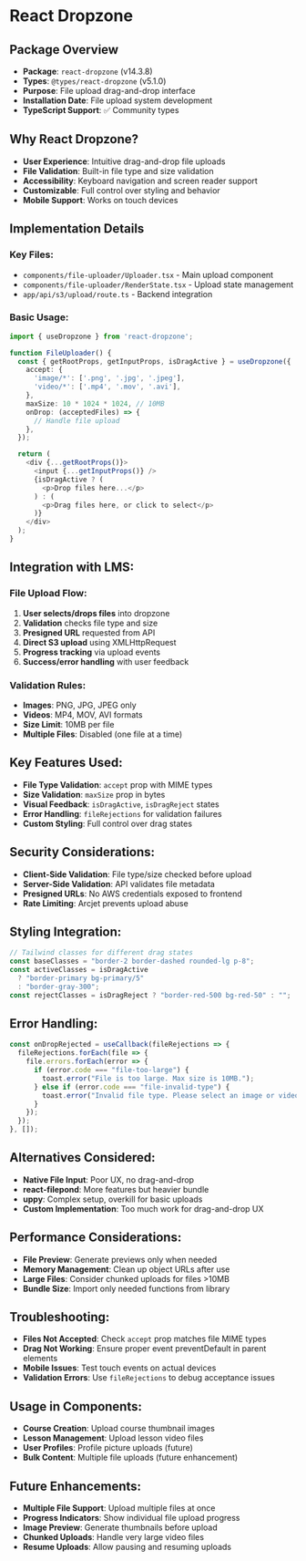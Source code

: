 # React Dropzone

## Package Overview

- **Package**: `react-dropzone` (v14.3.8)
- **Types**: `@types/react-dropzone` (v5.1.0)
- **Purpose**: File upload drag-and-drop interface
- **Installation Date**: File upload system development
- **TypeScript Support**: ✅ Community types

## Why React Dropzone?

- **User Experience**: Intuitive drag-and-drop file uploads
- **File Validation**: Built-in file type and size validation
- **Accessibility**: Keyboard navigation and screen reader support
- **Customizable**: Full control over styling and behavior
- **Mobile Support**: Works on touch devices

## Implementation Details

### Key Files:

- `components/file-uploader/Uploader.tsx` - Main upload component
- `components/file-uploader/RenderState.tsx` - Upload state management
- `app/api/s3/upload/route.ts` - Backend integration

### Basic Usage:

```typescript
import { useDropzone } from 'react-dropzone';

function FileUploader() {
  const { getRootProps, getInputProps, isDragActive } = useDropzone({
    accept: {
      'image/*': ['.png', '.jpg', '.jpeg'],
      'video/*': ['.mp4', '.mov', '.avi'],
    },
    maxSize: 10 * 1024 * 1024, // 10MB
    onDrop: (acceptedFiles) => {
      // Handle file upload
    },
  });

  return (
    <div {...getRootProps()}>
      <input {...getInputProps()} />
      {isDragActive ? (
        <p>Drop files here...</p>
      ) : (
        <p>Drag files here, or click to select</p>
      )}
    </div>
  );
}
```

## Integration with LMS:

### File Upload Flow:

1. **User selects/drops files** into dropzone
2. **Validation** checks file type and size
3. **Presigned URL** requested from API
4. **Direct S3 upload** using XMLHttpRequest
5. **Progress tracking** via upload events
6. **Success/error handling** with user feedback

### Validation Rules:

- **Images**: PNG, JPG, JPEG only
- **Videos**: MP4, MOV, AVI formats
- **Size Limit**: 10MB per file
- **Multiple Files**: Disabled (one file at a time)

## Key Features Used:

- **File Type Validation**: `accept` prop with MIME types
- **Size Validation**: `maxSize` prop in bytes
- **Visual Feedback**: `isDragActive`, `isDragReject` states
- **Error Handling**: `fileRejections` for validation failures
- **Custom Styling**: Full control over drag states

## Security Considerations:

- **Client-Side Validation**: File type/size checked before upload
- **Server-Side Validation**: API validates file metadata
- **Presigned URLs**: No AWS credentials exposed to frontend
- **Rate Limiting**: Arcjet prevents upload abuse

## Styling Integration:

```typescript
// Tailwind classes for different drag states
const baseClasses = "border-2 border-dashed rounded-lg p-8";
const activeClasses = isDragActive
  ? "border-primary bg-primary/5"
  : "border-gray-300";
const rejectClasses = isDragReject ? "border-red-500 bg-red-50" : "";
```

## Error Handling:

```typescript
const onDropRejected = useCallback(fileRejections => {
  fileRejections.forEach(file => {
    file.errors.forEach(error => {
      if (error.code === "file-too-large") {
        toast.error("File is too large. Max size is 10MB.");
      } else if (error.code === "file-invalid-type") {
        toast.error("Invalid file type. Please select an image or video.");
      }
    });
  });
}, []);
```

## Alternatives Considered:

- **Native File Input**: Poor UX, no drag-and-drop
- **react-filepond**: More features but heavier bundle
- **uppy**: Complex setup, overkill for basic uploads
- **Custom Implementation**: Too much work for drag-and-drop UX

## Performance Considerations:

- **File Preview**: Generate previews only when needed
- **Memory Management**: Clean up object URLs after use
- **Large Files**: Consider chunked uploads for files >10MB
- **Bundle Size**: Import only needed functions from library

## Troubleshooting:

- **Files Not Accepted**: Check `accept` prop matches file MIME types
- **Drag Not Working**: Ensure proper event preventDefault in parent elements
- **Mobile Issues**: Test touch events on actual devices
- **Validation Errors**: Use `fileRejections` to debug acceptance issues

## Usage in Components:

- **Course Creation**: Upload course thumbnail images
- **Lesson Management**: Upload lesson video files
- **User Profiles**: Profile picture uploads (future)
- **Bulk Content**: Multiple file uploads (future enhancement)

## Future Enhancements:

- **Multiple File Support**: Upload multiple files at once
- **Progress Indicators**: Show individual file upload progress
- **Image Preview**: Generate thumbnails before upload
- **Chunked Uploads**: Handle very large video files
- **Resume Uploads**: Allow pausing and resuming uploads
